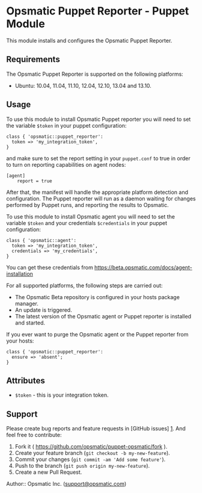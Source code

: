 Opsmatic Puppet Reporter - Puppet Module
======================

This module installs and configures the Opsmatic Puppet Reporter.

Requirements
------------

The Opsmatic Puppet Reporter is supported on the following platforms:

  * Ubuntu: 10.04, 11.04, 11.10, 12.04, 12.10, 13.04 and 13.10.

Usage
-----

To use this module to install Opsmatic Puppet reporter you will need to set the variable `$token` in
your puppet configuration:

    class { 'opsmatic::puppet_reporter':
      token => 'my_integration_token',
    }

and make sure to set the report setting in your `puppet.conf` to true in order to turn on reporting capabilities on agent nodes:

    [agent]
        report = true

After that, the manifest will handle the appropriate platform detection and configuration. The Puppet reporter will run as a daemon waiting for changes performed by Puppet runs, and reporting the results to Opsmatic.

To use this module to install Opsmatic agent you will need to set the variable `$token` and your credentials `$credentials` in
your puppet configuration:

    class { 'opsmatic::agent':
      token => 'my_integration_token',
      credentials => 'my_credentials',
    }

You can get these credentials from https://beta.opsmatic.com/docs/agent-installation

For all supported platforms, the following steps are carried out:

* The Opsmatic Beta repository is configured in your hosts package manager.
* An update is triggered.
* The latest version of the Opsmatic agent or Puppet reporter is installed and started.


If you ever want to purge the Opsmatic agent or the Puppet reporter from your hosts:

    class { 'opsmatic::puppet_reporter':
      ensure => 'absent';
    }


Attributes
----------

* `$token` - this is your integration token.

Support
-------

Please create bug reports and feature requests in [GitHub issues] [1]. And feel free to contribute:

1. Fork it ( https://github.com/opsmatic/puppet-opsmatic/fork ).
2. Create your feature branch (`git checkout -b my-new-feature`).
3. Commit your changes (`git commit -am 'Add some feature'`).
4. Push to the branch (`git push origin my-new-feature`).
5. Create a new Pull Request.

[1]: https://github.com/opsmatic/puppet-opsmatic/issues

Author:: Opsmatic Inc. (<support@opsmatic.com>)
